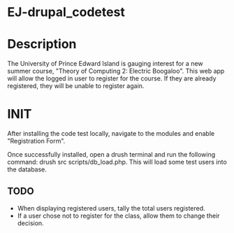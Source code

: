 # EJ-drupal_codetest

# Description
The University of Prince Edward Island is gauging interest for a new summer course, "Theory of Computing 2: Electric Boogaloo". This web app will allow the logged in user to register for the course. If they are already registered, they will be unable to register again.

# INIT
After installing the code test locally, navigate to the modules and enable "Registration Form". 

Once successfully installed, open a drush terminal and run the following command: drush src scripts/db_load.php. This will load some test users into the database. 

## TODO
* When displaying registered users, tally the total users registered.
* If a user chose not to register for the class, allow them to change their decision.

